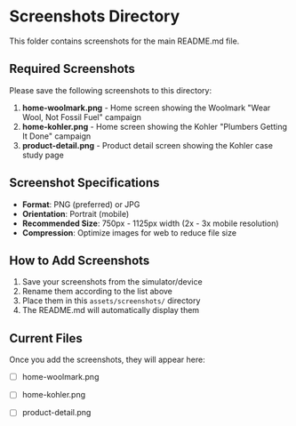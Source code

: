 # Screenshots Directory

This folder contains screenshots for the main README.md file.

## Required Screenshots

Please save the following screenshots to this directory:

1. **home-woolmark.png** - Home screen showing the Woolmark "Wear Wool, Not Fossil Fuel" campaign
2. **home-kohler.png** - Home screen showing the Kohler "Plumbers Getting It Done" campaign  
3. **product-detail.png** - Product detail screen showing the Kohler case study page

## Screenshot Specifications

- **Format**: PNG (preferred) or JPG
- **Orientation**: Portrait (mobile)
- **Recommended Size**: 750px - 1125px width (2x - 3x mobile resolution)
- **Compression**: Optimize images for web to reduce file size

## How to Add Screenshots

1. Save your screenshots from the simulator/device
2. Rename them according to the list above
3. Place them in this `assets/screenshots/` directory
4. The README.md will automatically display them

## Current Files

Once you add the screenshots, they will appear here:
- [ ] home-woolmark.png
- [ ] home-kohler.png
- [ ] product-detail.png

